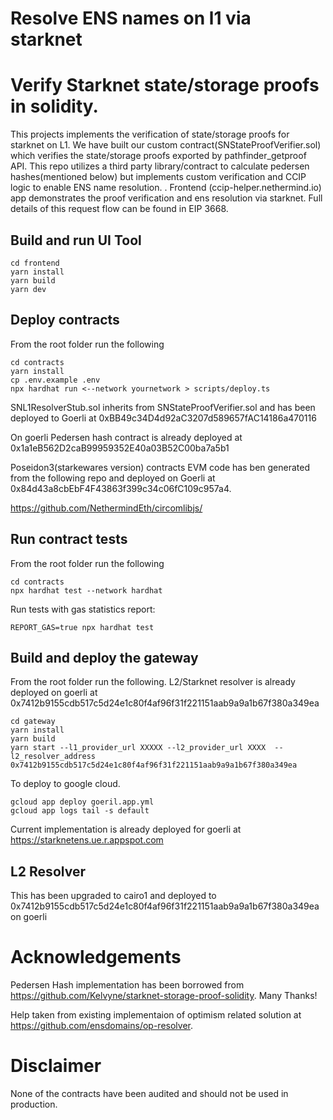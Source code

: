 # Resolve ENS names on l1 via starknet
# Verify Starknet state/storage proofs in solidity. 
This projects implements the verification of state/storage proofs for starknet on L1. We have built our custom contract(SNStateProofVerifier.sol) which verifies the state/storage proofs exported by pathfinder_getproof API. This repo utilizes a third party library/contract to calculate pedersen hashes(mentioned below) but implements custom verification and CCIP logic to enable ENS name resolution. . Frontend (ccip-helper.nethermind.io) app demonstrates the proof verification and ens resolution via starknet. Full details of this request flow can be found in EIP 3668.

## Build and run UI Tool
```shell
cd frontend
yarn install
yarn build
yarn dev
```

## Deploy contracts
From the root folder run the following
```shell
cd contracts
yarn install
cp .env.example .env
npx hardhat run <--network yournetwork > scripts/deploy.ts
```

SNL1ResolverStub.sol inherits from SNStateProofVerifier.sol and has been deployed to Goerli at 0xBB49c34D4d92aC3207d589657fAC14186a470116

On goerli Pedersen hash contract is already deployed at 0x1a1eB562D2caB99959352E40a03B52C00ba7a5b1

Poseidon3(starkewares version) contracts EVM code has ben generated from the following repo and deployed on Goerli at 0x84d43a8cbEbF4F43863f399c34c06fC109c957a4.

https://github.com/NethermindEth/circomlibjs/

## Run contract tests
From the root folder run the following
```shell
cd contracts
npx hardhat test --network hardhat
```

Run tests with gas statistics report:
```shell
REPORT_GAS=true npx hardhat test 
```

## Build and deploy the gateway
From the root folder run the following. L2/Starknet resolver is already deployed on goerli at 0x7412b9155cdb517c5d24e1c80f4af96f31f221151aab9a9a1b67f380a349ea
```shell
cd gateway
yarn install
yarn build
yarn start --l1_provider_url XXXXX --l2_provider_url XXXX  --l2_resolver_address 0x7412b9155cdb517c5d24e1c80f4af96f31f221151aab9a9a1b67f380a349ea
```

To deploy to google cloud.

```shell
gcloud app deploy goeril.app.yml
gcloud app logs tail -s default
```
Current implementation is already deployed for goerli at https://starknetens.ue.r.appspot.com


## L2 Resolver
This has been upgraded to cairo1 and deployed to 0x7412b9155cdb517c5d24e1c80f4af96f31f221151aab9a9a1b67f380a349ea on goerli

# Acknowledgements
Pedersen Hash implementation has been borrowed from https://github.com/Kelvyne/starknet-storage-proof-solidity. Many Thanks!

Help taken from existing implementaion of optimism related solution at https://github.com/ensdomains/op-resolver.


# Disclaimer
None of the contracts have been audited and should not be used in production.
